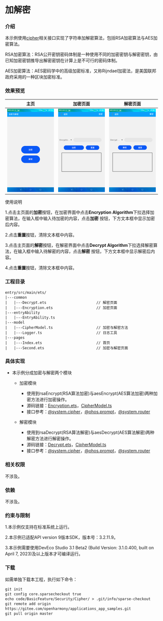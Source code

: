 # 加解密

### 介绍

本示例使用[cipher](https://gitee.com/openharmony/docs/blob/master/zh-cn/application-dev/reference/apis/js-apis-system-cipher.md)相关接口实现了字符串加解密算法，包括RSA加密算法与AES加密算法。

RSA加密算法：RSA公开密钥密码体制是一种使用不同的加密密钥与解密密钥，由已知加密密钥推导出解密密钥在计算上是不可行的密码体制。

AES加密算法：AES密码学中的高级加密标准，又称Rijndael加密法，是美国联邦政府采用的一种区块加密标准。

### 效果预览

|主页|加密页面|解密页面|
|--------------------------------|--------------------------------|--------------------------------|
|![](screenshots/device/index.png)| ![](screenshots/device/encryption.png) |![](screenshots/device/decrypt.png)|

使用说明

1.点击主页面的**加密**按钮，在加密界面中点击**Encryption Algorithm**下拉选择加密算法，在输入框中输入待加密的内容，点击**加密**
按钮，下方文本框中显示加密后内容。

2.点击**重置**按钮，清除文本框中内容。

3.点击主页面的**解密**按钮，在解密界面中点击**Decrypt Algorithm**下拉选择解密算法，在输入框中输入待解密的内容，点击**解密**
按钮，下方文本框中显示解密后内容。

4.点击**重置**按钮，清除文本框中内容。

### 工程目录
```
entry/src/main/ets/
|---common
|   |---Decrypt.ets                       // 解密页面
|   |---Encryption.ets                    // 加密页面
|---entryAbility
|   |---EntryAbility.ts
|---model
|   |---CipherModel.ts                    // 加密与解密方法
|   |---Logger.ts                         // 日志工具
|---pages
|   |---Index.ets                         // 首页
|   |---Second.ets                        // 加密与解密页面
```

### 具体实现

* 本示例分成加密与解密两个模块
  * 加密模块
    * 使用到rsaEncrypt(RSA算法加密)与aesEncrypt(AES算法加密)两种加密方法进行加密操作。
    * 源码链接：[Encryption.ets](entry/src/main/ets/common/Encryption.ets)，[CipherModel.ts](entry/src/main/ets/model/CipherModel.ts)
    * 接口参考：[@system.cipher](https://gitee.com/openharmony/docs/blob/master/zh-cn/application-dev/reference/apis/js-apis-system-cipher.md#cipheraes)，[@ohos.prompt](https://gitee.com/openharmony/docs/blob/master/zh-cn/application-dev/reference/apis/js-apis-promptAction.md)，[@system.router](https://gitee.com/openharmony/docs/blob/master/zh-cn/application-dev/reference/apis/js-apis-system-router.md)

  * 解密模块
    * 使用到rsaDecrypt(RSA算法解密)与aesDecrypt(AES算法解密)两种解密方法进行解密操作。
    * 源码链接：[Decrypt.ets](entry/src/main/ets/common/Decrypt.ets)，[CipherModel.ts](entry/src/main/ets/model/CipherModel.ts)
    * 接口参考：[@system.cipher](https://gitee.com/openharmony/docs/blob/master/zh-cn/application-dev/reference/apis/js-apis-system-cipher.md#cipheraes)，[@ohos.prompt](https://gitee.com/openharmony/docs/blob/master/zh-cn/application-dev/reference/apis/js-apis-promptAction.md)，[@system.router](https://gitee.com/openharmony/docs/blob/master/zh-cn/application-dev/reference/apis/js-apis-system-router.md)
  
### 相关权限

不涉及。

### 依赖

不涉及。

### 约束与限制

1.本示例仅支持在标准系统上运行。

2.本示例已适配API version 9版本SDK，版本号：3.2.11.9。

3.本示例需要使用DevEco Studio 3.1 Beta2 (Build Version: 3.1.0.400, built on April 7, 2023)及以上版本才可编译运行。

### 下载

如需单独下载本工程，执行如下命令：
```
git init
git config core.sparsecheckout true
echo code/BasicFeature/Security/Cipher/ > .git/info/sparse-checkout
git remote add origin https://gitee.com/openharmony/applications_app_samples.git
git pull origin master

```